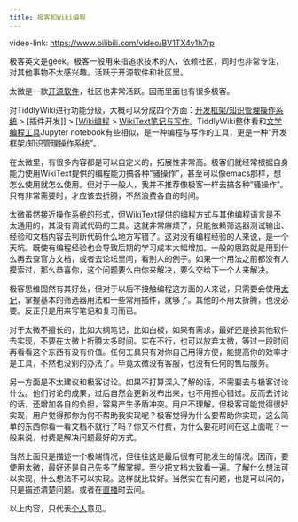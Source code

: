 ```yaml
---
title: 极客和Wiki编程
---
```


video-link: <https://www.bilibili.com/video/BV1TX4y1h7rp>

极客英文是geek。极客一般用来指追求技术的人，依赖社区，同时也非常专注，对其他事物不太感兴趣。活跃于开源软件和社区里。

太微是一款[开源软件](笔记软件开源不开源有什么区别)，社区也非常活跃。因而里面也有很多极客。

对TiddlyWiki进行功能分级，大概可以分成四个方面：[开发框架/知识管理操作系统](太微与太记的区别) > [插件开发]] > [[Wiki编程](Wiki编程的定义) > [WikiText笔记与写作](WikiText笔记与写作（进一步的可能）)。TiddlyWiki整体看和[文学编程工具](文学编程与TiddlyWiki)Jupyter notebook有些相似，是一种编程与写作的工具，更是一种“开发框架/知识管理操作系统”。

在太微里，有很多内容都是可以自定义的，拓展性非常高。极客们就经常根据自身能力使用WikiText提供的编程能力搞各种“骚操作”，甚至可以像emacs那样，想怎么使用就怎么使用。但对于一般人，我并不推荐像极客一样去搞各种“骚操作”。只有非常需要时，才应该去折腾，不然浪费各自的时间。

太微虽然[接近操作系统的形式](太微与太记的区别)，但WikiText提供的编程方式与其他编程语言是不太通用的，其没有调试代码的工具。这就非常麻烦了，只能依赖筛选器测试输出、经验和文档内容去判断代码什么地方写错了。这对没有编程经验的人来说，是一个天坑。既使有编程经验也会导致后期的学习成本大幅增加。一般的思路就是用到什么再去查官方文档，或者去论坛里问，看别人的例子。如果一个用法之前都没有人摸索过，那么恭喜你，这个问题要么由你来解决，要么交给下一个人来解决。

极客思维固然有其好处，但对于以后不接触编程这方面的人来说，只需要会使用[太记](TidGi太记)，掌握基本的筛选器用法和一些常用插件，就够了。其他的不用太折腾，也没必要。反正只是用来写笔记和复习而已。

对于太微不擅长的，比如大纲笔记，比如白板，如果有需求，最好还是换其他软件去实现，不要在太微上折腾太多时间。实在不行，也可以放弃太微，等过一段时间再看看这个东西有没有价值。任何工具只有对你自己用得方便，能提高你的效率才是工具，不然也没别的办法了。毕竟太微没有客服，也没有任何的售后服务。

另一方面是不太建议和极客讨论。如果不打算深入了解的话，不需要去与极客讨论什么。他们讨论的成果，过后自然会更新发布出来，也不用担心错过。反而去讨论的话，还增加各自的负担，容易产生矛盾冲突。用户不理解，但极客可能觉得很好实现，用户觉得那你为何不帮助我实现呢？极客觉得为什么要帮助你实现，这么简单的东西你看一看文档不就行了吗？你又不付费，为什么要花时间在这上面呢？一般来说，付费是解决问题最好的方式。

当然上面只是描述一个极端情况，但往往这是最后很有可能发生的情况。因而，要使用太微，最好还是自己先多了解掌握。至少把文档大致看一遍。了解什么想法可以实现，什么想法不可以实现。这样就比较好。当然实在有问题，也是可以问的，只是描述清楚问题。或者在[直播](B站直播)时去问。

以上内容，只代表[个人](马不前)意见。